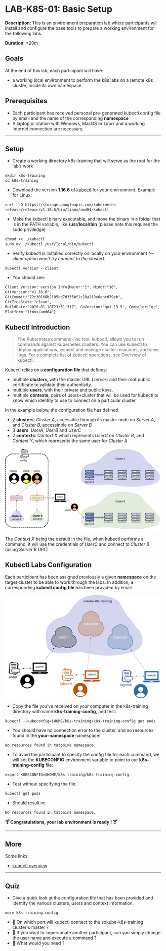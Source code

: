 # LAB-K8S-01: Basic Setup

**Description**: This is an environment preparation lab where participants will install and configure the base tools to prepare a working environment for the following labs.

**Duration**: ±20m

## Goals
At the end of this lab, each participant will have:
- a working local environment to perform the k8s labs on a remote k8s cluster, inside its own namespace.

## Prerequisites

- Each participant has received personal pre-generated kubectl config file by email and the name of the corresponding **namespace**
- A laptop or station with Windows, MacOS or Linux and a working Internet connection are necessary.

----

## Setup

- Create a working directory k8s-training that will serve as the root for the lab’s work

``` shell
mkdir k8s-training
cd k8s-training
```

- Download the version **1.16.6** of [kubectl](https://kubernetes.io/docs/tasks/tools/install-kubectl/#install-kubectl-on-linux) for your environment. Example for Linux:

``` shell
curl -LO https://storage.googleapis.com/kubernetes-release/release/v1.16.6/bin/linux/amd64/kubectl
```

- Make the kubectl binary executable, and move the binary in a folder that is in the PATH variable, like **/usr/local/bin** (please note this requires the sudo priviledge)

``` shell
chmod +x ./kubectl
sudo mv ./kubectl /usr/local/bin/kubectl
```

- Verify kubectl is installed correctly on locally on your environment *(--client option won't try connect to the cluster)*:

``` shell
kubectl version --client
```
- You should see:

``` shell
Client Version: version.Info{Major:"1", Minor:"16", GitVersion:"v1.16.6",
GitCommit:"72c30166b2105cd7d3350f2c28a219e6abcd79eb", GitTreeState:"clean",
BuildDate:"2020-01-18T23:31:31Z", GoVersion:"go1.13.5", Compiler:"gc",
Platform:"linux/amd64"}
``` 

## Kubectl Introduction

> The Kubernetes command-line tool, kubectl, allows you to run commands against Kubernetes clusters. You can use kubectl to deploy applications, inspect and manage cluster resources, and view logs. For a complete list of kubectl operations, see Overview of kubectl.

Kubectl relies on a **configuration file** that defines:
- multiple **clusters**, with the master URL (*server*) and their root public certificate to validate their authenticity. 
- multiple **users**, with their private and public keys. 
- multiple **contexts**, pairs of users+cluster that will be used for kubectl to know which identity to use to connect on a particular cluster. 

In the example below, the configuration file has defined:
- 2 **clusters**: *Cluster A*, accessible through its master node on *Server A*, and *Cluster B*, accessinble on *Server B*
- 3 **users**: *UserA*, *UserB* and *UserC*
- 2 **contexts**: *Context X* which represents *UserC* on *Cluster B*, and *Context Y*, which represents the same user for *Cluster A*.

![Overview](./img/kubectl-config.png)

The *Context X* being the default in the file, when kubectl performs a command, it will use the credentials of *UserC* and connect to *Cluster B* (using *Server B* URL)


## Kubectl Labs Configuration
Each participant has been assigned previously a given **namespace** on the target cluster to be able to work through the labs. In addition, a corresponding **kubectl config file** has been provided by email.

![Overview](./img/overview-setup.png)

- Copy the file you’ve received on your computer in the k8s-training directory with name **k8s-training-config**, and test:

``` shell
kubectl --kubeconfig=$HOME/k8s-training/k8s-training-config get pods
```

- You should have no connection error to the cluster, and no resources found in the **your-namespace** namespace:

``` shell
No resources found in tatooine namespace.
```

- To avoid the participant to specify the config file for each command, we will set the **KUBECONFIG** environment variable to point to our **k8s-training-config** file:

``` shell
export KUBECONFIG=$HOME/k8s-training/k8s-training-config
```

- Test without specifying the file:

``` shell
kubectl get pods
```

- Should result in:

``` shell
No resources found in tatooine namespace.
```

**:cocktail: Congratulations, your lab environment is ready ! :cocktail:**

---

## More

Some links:
- [kubectl overview](https://kubernetes.io/docs/reference/kubectl/overview/)

---

## Quiz

- Give a quick look at the configuration file that has been provided and identify the various clusters, users and context information.
``` shell
more k8s-training-config
```

- :speech_balloon: On which port will kubectl connect to the sokube-k8s-training cluster's master ?
- :speech_balloon: If you want to impersonate another participant, can you simply change the user name and execute a command ?
- :speech_balloon: What would you need ?